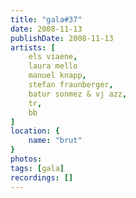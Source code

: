```yaml
---
title: "gala#37"
date: 2008-11-13
publishDate: 2008-11-13
artists: [
    els viaene,
    laura mello
    manuel knapp,
    stefan fraunberger,
    batur sonmez & vj azz,
    tr,
    bb
]
location: {
    name: "brut"
}
photos:
tags: [gala]
recordings: []
---
```

